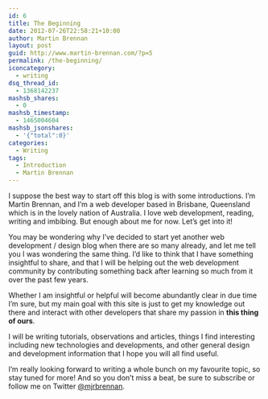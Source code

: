```yaml
---
id: 6
title: The Beginning
date: 2012-07-26T22:58:21+10:00
author: Martin Brennan
layout: post
guid: http://www.martin-brennan.com/?p=5
permalink: /the-beginning/
iconcategory:
  - writing
dsq_thread_id:
  - 1368142237
mashsb_shares:
  - 0
mashsb_timestamp:
  - 1465004604
mashsb_jsonshares:
  - '{"total":0}'
categories:
  - Writing
tags:
  - Introduction
  - Martin Brennan
---
```

I suppose the best way to start off this blog is with some introductions. I’m Martin Brennan, and I’m a web developer based in Brisbane, Queensland which is in the lovely nation of Australia. I love web development, reading, writing and imbibing. But enough about me for now. Let&#8217;s get into it!

<!--more-->

You may be wondering why I’ve decided to start yet another web development / design blog when there are so many already, and let me tell you I was wondering the same thing. I’d like to think that I have something insightful to share, and that I will be helping out the web development community by contributing something back after learning so much from it over the past few years.

Whether I am insightful or helpful will become abundantly clear in due time I’m sure, but my main goal with this site is just to get my knowledge out there and interact with other developers that share my passion in **this thing of ours**.

I will be writing tutorials, observations and articles, things I find interesting including new technologies and developments, and other general design and development information that I hope you will all find useful.

I’m really looking forward to writing a whole bunch on my favourite topic, so stay tuned for more! And so you don’t miss a beat, be sure to subscribe or follow me on Twitter [@mjrbrennan](http://www.twitter.com/mjrbrennan).
